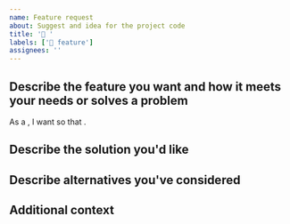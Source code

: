 ```yaml
---
name: Feature request
about: Suggest and idea for the project code
title: '🚀 '
labels: ['🚀 feature']
assignees: ''
---
```


## Describe the feature you want and how it meets your needs or solves a problem
<!-- Your user story, https://tech.gsa.gov/guides/effective_user_stories/ -->
As a <!-- type of user -->, I want <!-- some goal, function --> so that <!-- some reason -->.

## Describe the solution you'd like
<!-- A clear and concise description of what you want to happen. -->

## Describe alternatives you've considered
<!-- A clear and concise description of any alternative solutions or features you've considered. -->

## Additional context
<!-- Add any other context for the feature request here. -->
